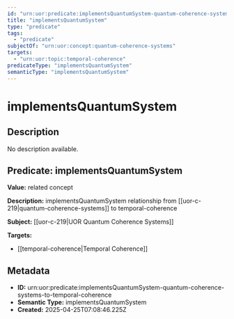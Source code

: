 ```yaml
---
id: "urn:uor:predicate:implementsQuantumSystem-quantum-coherence-systems-to-temporal-coherence"
title: "implementsQuantumSystem"
type: "predicate"
tags:
  - "predicate"
subjectOf: "urn:uor:concept:quantum-coherence-systems"
targets:
  - "urn:uor:topic:temporal-coherence"
predicateType: "implementsQuantumSystem"
semanticType: "implementsQuantumSystem"
---
```


# implementsQuantumSystem

## Description

No description available.

## Predicate: implementsQuantumSystem

**Value:** related concept

**Description:** implementsQuantumSystem relationship from [[uor-c-219|quantum-coherence-systems]] to temporal-coherence

**Subject:** [[uor-c-219|UOR Quantum Coherence Systems]]

**Targets:**

- [[temporal-coherence|Temporal Coherence]]

## Metadata

- **ID:** urn:uor:predicate:implementsQuantumSystem-quantum-coherence-systems-to-temporal-coherence
- **Semantic Type:** implementsQuantumSystem
- **Created:** 2025-04-25T07:08:46.225Z
